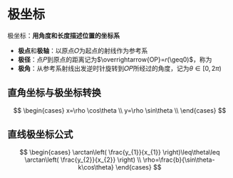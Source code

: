 # 极坐标
极坐标：**用角度和长度描述位置的坐标系**

- **极点**和**极轴**：以原点𝑂为起点的射线作为参考系
- **极径**：点𝑃到原点的距离记为$\overrightarrow{OP}=𝑟(\geq0)$，称为
- **极角**：从参考系射线出发逆时针旋转到𝑂𝑃所经过的角度，记为$\theta\in[0,2\pi)$
## 直角坐标与极坐标转换

$$
\begin{cases}
x=\rho \cos\theta \\
y=\rho \sin\theta \\
\end{cases}
$$

## 直线极坐标公式

$$
\begin{cases}
\arctan\left( \frac{y_{1}}{x_{1}} \right)\leq\theta\leq \arctan\left( \frac{y_{2}}{x_{2}} \right) \\
\rho=\frac{b}{\sin\theta-k\cos\theta}
\end{cases}
$$

